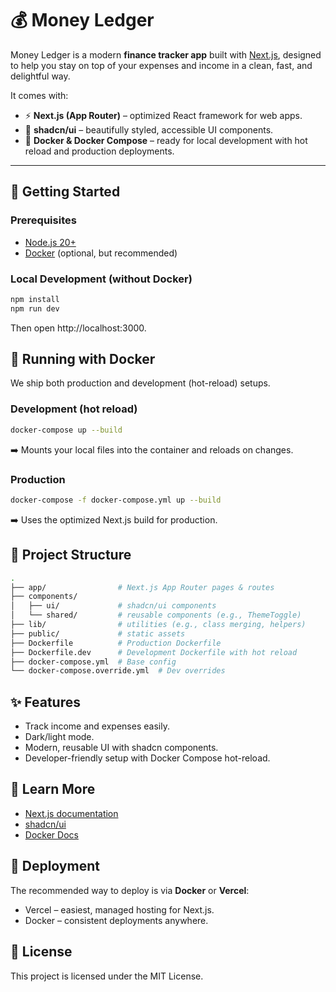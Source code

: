 # 💰 Money Ledger

Money Ledger is a modern **finance tracker app** built with [Next.js](https://nextjs.org), designed to help you stay on top of your expenses and income in a clean, fast, and delightful way.

It comes with:

- ⚡ **Next.js (App Router)** – optimized React framework for web apps.
- 🎨 **shadcn/ui** – beautifully styled, accessible UI components.
- 🐳 **Docker & Docker Compose** – ready for local development with hot reload and production deployments.

---

## 🚀 Getting Started

### Prerequisites
- [Node.js 20+](https://nodejs.org/)
- [Docker](https://www.docker.com/) (optional, but recommended)

### Local Development (without Docker)

```bash
npm install
npm run dev
```

Then open http://localhost:3000.

## 🐳 Running with Docker

We ship both production and development (hot-reload) setups.

### Development (hot reload)

```bash
docker-compose up --build
```

➡️ Mounts your local files into the container and reloads on changes.

### Production

```bash
docker-compose -f docker-compose.yml up --build
```

➡️ Uses the optimized Next.js build for production.

## 📂 Project Structure

```bash
.
├── app/                # Next.js App Router pages & routes
├── components/
│   ├── ui/             # shadcn/ui components
│   └── shared/         # reusable components (e.g., ThemeToggle)
├── lib/                # utilities (e.g., class merging, helpers)
├── public/             # static assets
├── Dockerfile          # Production Dockerfile
├── Dockerfile.dev      # Development Dockerfile with hot reload
├── docker-compose.yml  # Base config
└── docker-compose.override.yml  # Dev overrides
```

## ✨ Features

-	Track income and expenses easily.
-	Dark/light mode.
-	Modern, reusable UI with shadcn components.
-	Developer-friendly setup with Docker Compose hot-reload.

## 📖 Learn More

- [Next.js documentation](https://nextjs.org/docs)
- [shadcn/ui](https://ui.shadcn.com/)
- [Docker Docs](https://docs.docker.com/)

## 🚀 Deployment

The recommended way to deploy is via **Docker** or **Vercel**:
-	Vercel – easiest, managed hosting for Next.js.
-	Docker – consistent deployments anywhere.

## 📝 License

This project is licensed under the MIT License.
